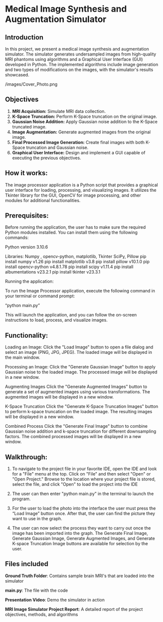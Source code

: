 # Medical Image Synthesis and Augmentation Simulator

## Introduction
In this project, we present a medical image synthesis and augmentation simulator. The simulator generates undersampled images from high-quality MRI phantoms using algorithms and a Graphical User Interface (GUI) developed in Python. The implemented algorithms include image generation and two types of modifications on the images, with the simulator's results showcased.

/images/Cover_Photo.png

## Objectives
1. **MRI Acquisition:** Simulate MRI data collection.
2. **K-Space Truncation:** Perform K-Space truncation on the original image.
3. **Gaussian Noise Addition:** Apply Gaussian noise addition to the K-Space truncated image.
4. **Image Augmentation:** Generate augmented images from the original image.
5. **Final Processed Image Generation:** Create final images with both K-Space truncation and Gaussian noise.
6. **Graphical User Interface:** Design and implement a GUI capable of executing the previous objectives.


## How it works: 
The image processor application is a Python script that provides a graphical user interface for loading, processing, and visualizing images. It utilizes the Tkinter library for the GUI, OpenCV for image processing, and other modules for additional functionalities. 

## Prerequisites:

Before running the application, the user has to make sure the required Python modules installed. You can install them using the following commands:

Python version 3.10.6

Libraries: Numpy , opencv-python, matplotlib, Tkinter SciPy, Pillow 
pip install numpy v1.26
pip install matplotlib v3.8
pip install pillow v10.1.0
pip install opencv-python  v4.8.1.78
pip install scipy v1.11.4
pip install albumentations v23.2.1
pip install tkinter v23.3.1


Running the application:

To run the Image Processor application, execute the following command in your terminal or command prompt:

“python main.py”

This will launch the application, and you can follow the on-screen instructions to load, process, and visualize images. 


## Functionality:

Loading an Image:
Click the "Load Image" button to open a file dialog and select an image (PNG, JPG, JPEG). The loaded image will be displayed in the main window.

Processing an Image:
Click the "Generate Gaussian Image" button to apply Gaussian noise to the loaded image. The processed image will be displayed in a new window.

Augmenting Images
Click the "Generate Augmented Images" button to generate a set of augmented images using various transformations. The augmented images will be displayed in a new window.

K-Space Truncation
Click the "Generate K-Space Truncation Images" button to perform k-space truncation on the loaded image. The resulting images will be displayed in a new window.

Combined Process
Click the "Generate Final Image" button to combine Gaussian noise addition and k-space truncation for different downsampling factors. The combined processed images will be displayed in a new window.

## Walkthrough:

1. To navigate to the project file in your favorite IDE, open the IDE and look for a "File" menu at the top. Click on "File" and then select "Open" or "Open Project." Browse to the location where your project file is stored, select the file, and click "Open" to load the project into the IDE

2. The user can then enter "python main.py" in the terminal to launch the program. 

3. For the user to load the photo into the interface the user must press the “Load Image” button once. After that, the user can find the picture they want to use in the graph.

4. The user can now select the process they want to carry out once the image has been imported into the graph. The Generate Final Image, Generate Gaussian Image, Generate Augmented Images, and Generate K-space Truncation Image buttons are available for selection by the user.
## Files included

**Ground Truth Folder**: Contains sample brain MRI's that are loaded into the simulator

**main.py**: The file with the code 

**Presentation Video**: Demo the simulator in action

**MRI Image Simulator Project Report**: A detailed report of the project objectives, methods, and algorithms




